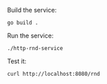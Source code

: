 Build the service:

```
go build .
```

Run the service:

```
./http-rnd-service
```

Test it:

```
curl http://localhost:8080/rnd
```
